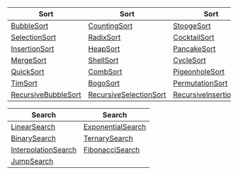 | Sort | Sort | Sort | Sort |
| --- | --- | --- | --- |
| [BubbleSort](/Algorithms/BubbleSort) | [CountingSort](/Algorithms/CountingSort) | [StoogeSort](/Algorithms/StoogeSort) | [BitonicSort](/Algorithms/BitonicSort) |
| [SelectionSort](/Algorithms/SelectionSort) | [RadixSort](/Algorithms/RadixSort) | [CocktailSort](/Algorithms/CocktailSort) | [ShellMetznerSort](/Algorithms/ShellMetznerSort) |
| [InsertionSort](/Algorithms/InsertionSort) | [HeapSort](/Algorithms/HeapSort) | [PancakeSort](/Algorithms/PancakeSort) | [GnomeSort](/Algorithms/GnomeSort) |
| [MergeSort](/Algorithms/MergeSort) | [ShellSort](/Algorithms/ShellSort) | [CycleSort](/Algorithms/CycleSort) | [TagSort](/Algorithms/TagSort) |
| [QuickSort](/Algorithms/QuickSort) | [CombSort](/Algorithms/CombSort) | [PigeonholeSort](/Algorithms/PigeonholeSort) | [OddEvenSort](/Algorithms/OddEvenSort) |
| [TimSort](/Algorithms/TimSort) | [BogoSort](/Algorithms/BogoSort) | [PermutationSort](/Algorithms/PermutationSort) | [BeadSort](/Algorithms/BeadSort)
| [RecursiveBubbleSort](/Algorithms/RecursiveBubbleSort) | [RecursiveSelectionSort](/Algorithms/RecursiveSelectionSort) | [RecursiveInsertionSort](/Algorithms/RecursiveInsertionSort)

| Search | Search |
| --- | --- |
| [LinearSearch](/Algorithms/LinearSearch) | [ExponentialSearch](/Algorithms/ExponentialSearch)
| [BinarySearch](/Algorithms/BinarySearch) | [TernarySearch](/Algorithms/TernarySearch)
| [InterpolationSearch](/Algorithms/InterpolationSearch) | [FibonacciSearch](/Algorithms/FibonacciSearch)
| [JumpSearch](/Algorithms/JumpSearch)
